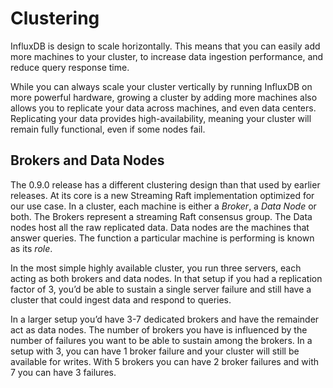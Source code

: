 # Clustering
InfluxDB is design to scale horizontally. This means that you can easily add more machines to your cluster, to increase data ingestion performance, and reduce query response time.

While you can always scale your cluster vertically by running InfluxDB on more powerful hardware, growing a cluster by adding more machines also allows you to replicate your data across machines, and even data centers. Replicating your data provides high-availability, meaning your cluster will remain fully functional, even if some nodes fail.

## Brokers and Data Nodes
The 0.9.0 release has a different clustering design than that used by earlier releases. At its core is a new Streaming Raft implementation optimized for our use case. In a cluster, each machine is either a _Broker_, a _Data Node_ or both. The Brokers represent a streaming Raft consensus group. The Data nodes host all the raw replicated data. Data nodes are the machines that answer queries. The function a particular machine is performing is known as its _role_.

In the most simple highly available cluster, you run three servers, each acting as both brokers and data nodes. In that setup if you had a replication factor of 3, you’d be able to sustain a single server failure and still have a cluster that could ingest data and respond to queries.

In a larger setup you’d have 3-7 dedicated brokers and have the remainder act as data nodes. The number of brokers you have is influenced by the number of failures you want to be able to sustain among the brokers. In a setup with 3, you can have 1 broker failure and your cluster will still be available for writes. With 5 brokers you can have 2 broker failures and with 7 you can have 3 failures.
